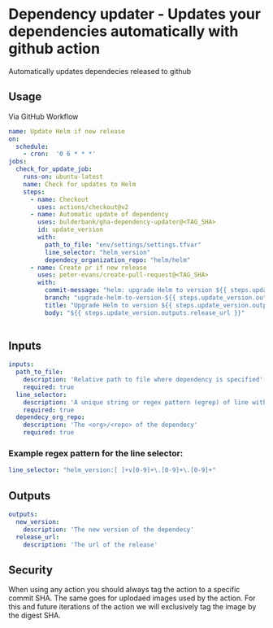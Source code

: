 # Dependency updater - Updates your dependencies automatically with github action

Automatically updates dependecies released to github



## Usage

Via GitHub Workflow

```yml
name: Update Helm if new release
on: 
  schedule:
    - cron:  '0 6 * * *'
jobs:
  check_for_update_job:
    runs-on: ubuntu-latest
    name: Check for updates to Helm
    steps:
      - name: Checkout
        uses: actions/checkout@v2
      - name: Automatic update of dependency
        uses: bulderbank/gha-dependency-updater@<TAG_SHA> 
        id: update_version
        with:
          path_to_file: "env/settings/settings.tfvar"
          line_selector: "helm_version"
          dependecy_organization_repo: "helm/helm"
      - name: Create pr if new release
        uses: peter-evans/create-pull-request@<TAG_SHA>
        with:
          commit-message: "helm: upgrade Helm to version ${{ steps.update_version.outputs.newversion }}"
          branch: "upgrade-helm-to-version-${{ steps.update_version.outputs.newversion }}"
          title: "Upgrade Helm to version ${{ steps.update_version.outputs.newversion }}"
          body: "${{ steps.update_version.outputs.release_url }}"
      
```


## Inputs

```yaml
inputs:
  path_to_file:
    description: 'Relative path to file where dependency is specified'
    required: true
  line_selector:
    description: 'A unique string or regex pattern (egrep) of line with version'
    required: true
  dependecy_org_repo:
    description: 'The <org>/<repo> of the dependecy'
    required: true
```

### Example regex pattern for the line selector:

```yaml
line_selector: "helm_version:[ ]+v[0-9]+\.[0-9]+\.[0-9]+"
```


## Outputs

```yaml
outputs:
  new_version:
    description: 'The new version of the dependecy'
  release_url:
    description: 'The url of the release'
```


## Security
When using any action you should always tag the action to a specific commit SHA. The same goes for uplodaed images used by the action. For this and future iterations of the action we will exclusively tag the image by the digest SHA. 



